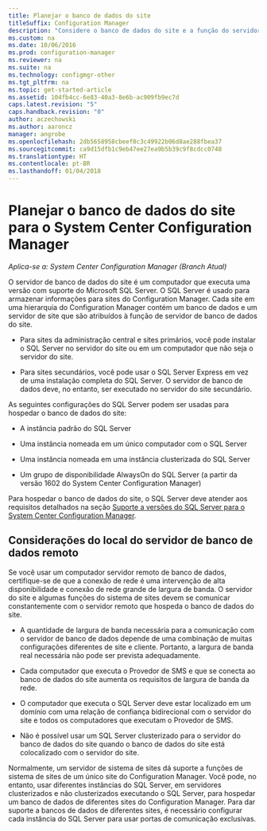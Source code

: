 ```yaml
---
title: Planejar o banco de dados do site
titleSuffix: Configuration Manager
description: "Considere o banco de dados do site e a função do servidor de banco de dados do site ao planejar sua hierarquia do System Center Configuration Manager."
ms.custom: na
ms.date: 10/06/2016
ms.prod: configuration-manager
ms.reviewer: na
ms.suite: na
ms.technology: configmgr-other
ms.tgt_pltfrm: na
ms.topic: get-started-article
ms.assetid: 104fb4cc-6e83-40a3-8e6b-ac909fb9ec7d
caps.latest.revision: "5"
caps.handback.revision: "0"
author: aczechowski
ms.author: aaroncz
manager: angrobe
ms.openlocfilehash: 2db5658958cbeef0c3c49922b06d8ae288fbea37
ms.sourcegitcommit: ca9d15dfb1c9eb47ee27ea9b5b39c9f8cdcc0748
ms.translationtype: HT
ms.contentlocale: pt-BR
ms.lasthandoff: 01/04/2018
---
```

# <a name="plan-for-the-site-database-for-system-center-configuration-manager"></a>Planejar o banco de dados do site para o System Center Configuration Manager

*Aplica-se a: System Center Configuration Manager (Branch Atual)*

O servidor de banco de dados do site é um computador que executa uma versão com suporte do Microsoft SQL Server. O SQL Server é usado para armazenar informações para sites do Configuration Manager. Cada site em uma hierarquia do Configuration Manager contém um banco de dados e um servidor de site que são atribuídos à função de servidor de banco de dados do site.  

-   Para sites da administração central e sites primários, você pode instalar o SQL Server no servidor do site ou em um computador que não seja o servidor do site.  

-   Para sites secundários, você pode usar o SQL Server Express em vez de uma instalação completa do SQL Server. O servidor de banco de dados deve, no entanto, ser executado no servidor do site secundário.  

As seguintes configurações do SQL Server podem ser usadas para hospedar o banco de dados do site:  

-   A instância padrão do SQL Server  

-   Uma instância nomeada em um único computador com o SQL Server  

-   Uma instância nomeada em uma instância clusterizada do SQL Server  

-   Um grupo de disponibilidade AlwaysOn do SQL Server (a partir da versão 1602 do System Center Configuration Manager)


Para hospedar o banco de dados do site, o SQL Server deve atender aos requisitos detalhados na seção [Suporte a versões do SQL Server para o System Center Configuration Manager](../../../core/plan-design/configs/support-for-sql-server-versions.md).  



## <a name="remote-database-server-location-considerations"></a>Considerações do local do servidor de banco de dados remoto  

Se você usar um computador servidor remoto de banco de dados, certifique-se de que a conexão de rede é uma intervenção de alta disponibilidade e conexão de rede grande de largura de banda. O servidor do site e algumas funções do sistema de sites devem se comunicar constantemente com o servidor remoto que hospeda o banco de dados do site.

-   A quantidade de largura de banda necessária para a comunicação com o servidor de banco de dados depende de uma combinação de muitas configurações diferentes de site e cliente. Portanto, a largura de banda real necessária não pode ser prevista adequadamente.  

-   Cada computador que executa o Provedor de SMS e que se conecta ao banco de dados do site aumenta os requisitos de largura de banda da rede.  

-   O computador que executa o SQL Server deve estar localizado em um domínio com uma relação de confiança bidirecional com o servidor do site e todos os computadores que executam o Provedor de SMS.  

-   Não é possível usar um SQL Server clusterizado para o servidor do banco de dados do site quando o banco de dados do site está colocalizado com o servidor do site.  


Normalmente, um servidor de sistema de sites dá suporte a funções de sistema de sites de um único site do Configuration Manager. Você pode, no entanto, usar diferentes instâncias do SQL Server, em servidores clusterizados e não clusterizados executando o SQL Server, para hospedar um banco de dados de diferentes sites do Configuration Manager. Para dar suporte a bancos de dados de diferentes sites, é necessário configurar cada instância do SQL Server para usar portas de comunicação exclusivas.  
